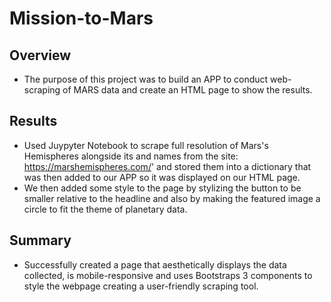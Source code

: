 # Mission-to-Mars
## Overview
- The purpose of this project was to build an APP to conduct web-scraping of MARS data and create an HTML page to show the results.

## Results
- Used Juypyter Notebook to scrape full resolution of Mars's Hemispheres alongside its and names from the site: https://marshemispheres.com/' and stored them into a dictionary that was then added to our APP so it was displayed on our HTML page.
- We then added some style to the page by stylizing the button to be smaller relative to the headline and also by making the featured image a circle to fit the theme of planetary data.

## Summary 
- Successfully created a page that aesthetically displays the data collected, is mobile-responsive and uses Bootstraps 3 components to style the webpage creating a user-friendly scraping tool.
